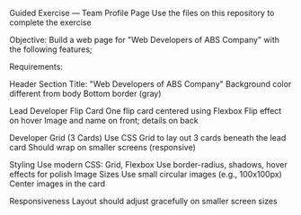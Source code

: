 Guided Exercise — Team Profile Page
Use the files on this repository to complete the exercise

Objective: Build a web page for "Web Developers of ABS Company" with the following features;

Requirements:

Header Section
Title: "Web Developers of ABS Company"
Background color different from body
Bottom border (gray)

Lead Developer Flip Card
One flip card centered using Flexbox
Flip effect on hover
Image and name on front; details on back

Developer Grid (3 Cards)
Use CSS Grid to lay out 3 cards beneath the lead card
Should wrap on smaller screens (responsive)

Styling
Use modern CSS: Grid, Flexbox
Use border-radius, shadows, hover effects for polish
Image Sizes
Use small circular images (e.g., 100x100px)
Center images in the card

Responsiveness
Layout should adjust gracefully on smaller screen sizes
